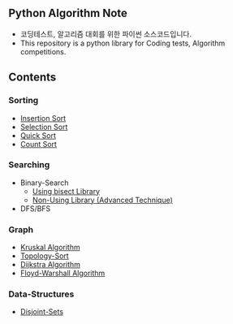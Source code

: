 ## Python Algorithm Note
* 코딩테스트, 알고리즘 대회를 위한 파이썬 소스코드입니다.
* This repository is a python library for Coding tests, Algorithm competitions.

## Contents
### Sorting
* [Insertion Sort](https://github.com/Jung-YongHan/Python-Algorithm-Note/blob/main/Sorting/insertion-sort.py)
* [Selection Sort](https://github.com/Jung-YongHan/Python-Algorithm-Note/blob/main/Sorting/selection-sort.py)
* [Quick Sort](https://github.com/Jung-YongHan/Python-Algorithm-Note/blob/main/Sorting/quick-sort.py)
* [Count Sort](https://github.com/Jung-YongHan/Python-Algorithm-Note/blob/main/Sorting/count-sort.py)

### Searching
* Binary-Search
    * [Using bisect Library](https://github.com/Jung-YongHan/Algorithm-Note/blob/main/Searching/binary-search-library.py)
    * [Non-Using Library (Advanced Technique)](https://github.com/Jung-YongHan/Algorithm-Note/blob/main/Searching/binary-search-technique.py)
* DFS/BFS

### Graph
* [Kruskal Algorithm](https://github.com/Jung-YongHan/Algorithm-Note/blob/main/Graph/Kruskal.py)
* [Topology-Sort](https://github.com/Jung-YongHan/Python-Algorithm-Note/blob/main/Graph/topology-sort.py)
* [Dijkstra Algorithm](https://github.com/Jung-YongHan/Algorithm-Note/blob/main/Graph/Dijkstra.py)
* [Floyd-Warshall Algorithm](https://github.com/Jung-YongHan/Algorithm-Note/blob/main/Graph/floyd-warshall.py)

### Data-Structures
* [Disjoint-Sets](https://github.com/Jung-YongHan/Algorithm-Note/blob/main/Data-Structures/Disjoint-Sets.py)